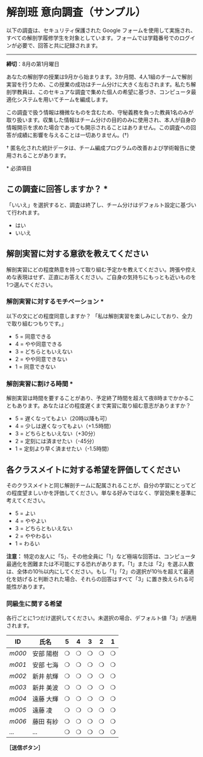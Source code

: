 # 解剖班 意向調査（サンプル）

以下の調査は、セキュリティ保護された Google フォームを使用して実施され、すべての解剖学履修学生を対象としています。フォームでは学籍番号でのログインが必要で、回答と共に記録されます。

------

**締切**：8月の第1月曜日

あなたの解剖学の授業は9月から始まります。3か月間、4人1組のチームで解剖実習を行うため、この授業の成功はチーム分けに大きく左右されます。私たち解剖学教員は、このセキュアな調査で集めた個人の希望に基づき、コンピュータ最適化システムを用いてチームを編成します。

この調査で扱う情報は機微なものを含むため、守秘義務を負った教員1名のみが取り扱います。収集した情報はチーム分けの目的のみに使用され、本人が自身の情報開示を求めた場合であっても開示されることはありません。この調査への回答が成績に影響を与えることは一切ありません。(†)

† 匿名化された統計データは、チーム編成プログラムの改善および学術報告に使用されることがあります。

\* 必須項目

## この調査に回答しますか？ *

「いいえ」を選択すると、調査は終了し、チーム分けはデフォルト設定に基づいて行われます。

- はい
- いいえ

## 解剖実習に対する意欲を教えてください

解剖実習にどの程度熱意を持って取り組む予定かを教えてください。誇張や控えめな表現はせず、正直にお答えください。ご自身の気持ちにもっとも近いものを1つ選んでください。

### 解剖実習に対するモチベーション *

以下の文にどの程度同意しますか？
「私は解剖実習を楽しみにしており、全力で取り組むつもりです。」

- 5 = 同意できる
- 4 = やや同意できる
- 3 = どちらともいえない
- 2 = やや同意できない
- 1 = 同意できない

### 解剖実習に割ける時間 *

解剖実習は時間を要することがあり、予定終了時間を超えて夜8時までかかることもあります。あなたはどの程度遅くまで実習に取り組む意志がありますか？

- 5 = 遅くなってもよい（20時以降も可）
- 4 = 少しは遅くなってもよい（+1.5時間）
- 3 = どちらともいえない（+30分）
- 2 = 定刻には済ませたい（-45分）
- 1 = 定刻より早く済ませたい（-1.5時間）

## 各クラスメイトに対する希望を評価してください

そのクラスメイトと同じ解剖チームに配属されることが、自分の学習にとってどの程度望ましいかを評価してください。単なる好みではなく、学習効果を基準に考えてください。

- 5 = よい
- 4 = ややよい
- 3 = どちらともいえない
- 2 = ややわるい
- 1 = わるい

**注意：** 特定の友人に「5」、その他全員に「1」など極端な回答は、コンピュータ最適化を困難または不可能にする恐れがあります。「1」または「2」を選ぶ人数は、全体の10％以内にしてください。もし「1」「2」の選択が10％を超えて最適化を妨げると判断された場合、それらの回答はすべて「3」に置き換えられる可能性があります。

### 同級生に関する希望

各行ごとに1つだけ選択してください。未選択の場合、デフォルト値「3」が適用されます。

| **ID** | **氏名**  | **5** | **4** | **3** | **2** | **1** |
| ------ | --------- | ----- | ----- | ----- | ----- | ----- |
| *m000* | 安部 陽樹 | ❍     | ❍     | ❍     | ❍     | ❍     |
| *m001* | 安部 七海 | ❍     | ❍     | ❍     | ❍     | ❍     |
| *m002* | 新井 航輝 | ❍     | ❍     | ❍     | ❍     | ❍     |
| *m003* | 新井 美波 | ❍     | ❍     | ❍     | ❍     | ❍     |
| *m004* | 遠藤 大輝 | ❍     | ❍     | ❍     | ❍     | ❍     |
| *m005* | 遠藤 凌   | ❍     | ❍     | ❍     | ❍     | ❍     |
| *m006* | 藤田 有紗 | ❍     | ❍     | ❍     | ❍     | ❍     |
| *...*  | ...       | ❍     | ❍     | ❍     | ❍     | ❍     |

**［送信ボタン］**
